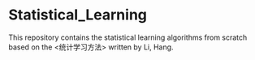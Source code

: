 # Statistical_Learning
This repository contains the statistical learning algorithms from scratch based on the <统计学习方法> written by Li, Hang.
